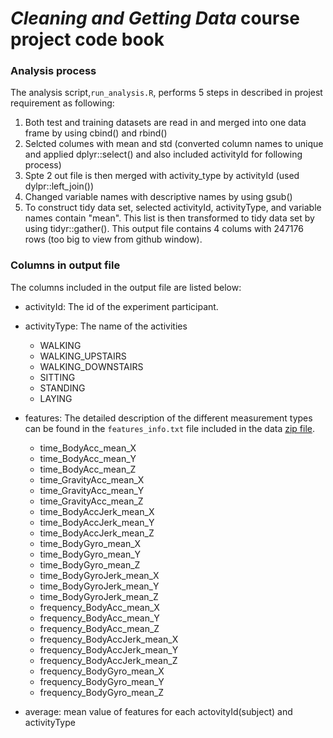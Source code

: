 # *Cleaning and Getting Data* course project code book

### Analysis process

The analysis script,`run_analysis.R`, performs 5 steps in described in projest requirement as following:

1. Both test and training datasets are read in and merged into one data frame by using cbind() and rbind()
2. Selcted columes with mean and std (converted column names to unique and applied dplyr::select() and also included activityId for following process)
3. Spte 2 out file is then merged with activity_type by activityId (used dylpr::left_join())
4. Changed variable names with descriptive names by using gsub()
5. To construct tidy data set, selected activityId, activityType, and variable names contain "mean". This list is then transformed to tidy data set by using tidyr::gather(). This output file contains 4 colums with 247176 rows (too big to view from github window). 


### Columns in output file

The columns included in the output file are listed below:
  - activityId: The id of the experiment participant.
  - activityType: The name of the activities
      + WALKING
	  + WALKING_UPSTAIRS
	  + WALKING_DOWNSTAIRS
	  + SITTING
	  + STANDING
	  + LAYING
	  
  - features: The detailed description of the different measurement types can be found in the `features_info.txt` file included in the data [zip file](https://d396qusza40orc.cloudfront.net/getdata%2Fprojectfiles%2FUCI%20HAR%20Dataset.zip).
      + time_BodyAcc_mean_X
	  + time_BodyAcc_mean_Y
	  + time_BodyAcc_mean_Z
	  + time_GravityAcc_mean_X
	  + time_GravityAcc_mean_Y
	  + time_GravityAcc_mean_Z
	  + time_BodyAccJerk_mean_X
	  + time_BodyAccJerk_mean_Y
	  + time_BodyAccJerk_mean_Z
	  + time_BodyGyro_mean_X
	  + time_BodyGyro_mean_Y
	  + time_BodyGyro_mean_Z
	  + time_BodyGyroJerk_mean_X
	  + time_BodyGyroJerk_mean_Y
	  + time_BodyGyroJerk_mean_Z
	  + frequency_BodyAcc_mean_X
	  + frequency_BodyAcc_mean_Y
	  + frequency_BodyAcc_mean_Z
	  + frequency_BodyAccJerk_mean_X
	  + frequency_BodyAccJerk_mean_Y
	  + frequency_BodyAccJerk_mean_Z
	  + frequency_BodyGyro_mean_X
	  + frequency_BodyGyro_mean_Y
	  + frequency_BodyGyro_mean_Z
	  
  - average: mean value of features for each actovityId(subject) and activityType

